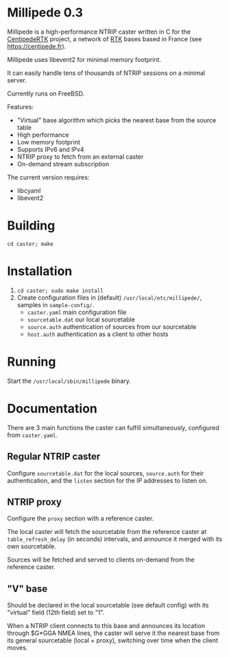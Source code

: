 Millipede 0.3
=============


Millipede is a high-performance NTRIP caster written in C for the [CentipedeRTK](https://github.com/CentipedeRTK) project, a network of [RTK](https://en.wikipedia.org/wiki/Real-time_kinematic_positioning) bases based in France (see https://centipede.fr).


Millipede uses libevent2 for minimal memory footprint.

It can easily handle tens of thousands of NTRIP sessions on a minimal server.

Currently runs on FreeBSD.

Features:
 * "Virtual" base algorithm which picks the nearest base from the source table
 * High performance
 * Low memory footprint
 * Supports IPv6 and IPv4
 * NTRIP proxy to fetch from an external caster
 * On-demand stream subscription

The current version requires:
 * libcyaml
 * libevent2

Building
========

`cd caster; make`

Installation
============

1. `cd caster; sudo make install`
2. Create configuration files in (default) `/usr/local/etc/millipede/`,
   samples in `sample-config/`.
	* `caster.yaml` main configuration file
	* `sourcetable.dat` our local sourcetable
	* `source.auth` authentication of sources from our sourcetable
	* `host.auth` authentication as a client to other hosts

Running
=======

Start the `/usr/local/sbin/millipede` binary.

Documentation
=============

There are 3 main functions the caster can fulfill simultaneously, configured from `caster.yaml`.

## Regular NTRIP caster

Configure `sourcetable.dat` for the local sources, `source.auth` for their authentication, and the `listen` section for the IP addresses to listen on.

## NTRIP proxy

Configure the `proxy` section with a reference caster.

The local caster will fetch the sourcetable from the reference caster at `table_refresh_delay` (in seconds) intervals, and announce it merged with its own sourcetable.

Sources will be fetched and served to clients on-demand from the reference caster.

## "V" base

Should be declared in the local sourcetable (see default config) with its "virtual" field (12th field) set to "1".

When a NTRIP client connects to this base and announces its location through $G*GGA NMEA lines, the caster will serve it the nearest base from its general sourcetable (local + proxy), switching over time when the client moves.
